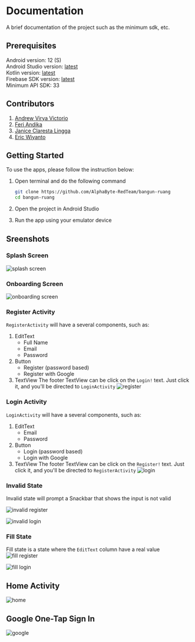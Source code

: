 # Documentation
A brief documentation of the project such as the minimum sdk, etc.

## Prerequisites

Android version: 12 (S) <br />
Android Studio version: [latest](https://developer.android.com/studio) <br />
Kotlin version: [latest](https://developer.android.com/kotlin) <br />
Firebase SDK version: [latest](https://firebase.google.com/docs/android/setup) <br />
Minimum API SDK: 33 <br />

## Contributors

1. [Andrew Virya Victorio](https://github.com/AlphaByte-RedTeam)
2. [Feri Andika](https://github.com/FeriAndika-Hub)
3. [Janice Claresta Lingga](https://github.com/janeclrst)
4. [Eric Wiyanto](https://github.com/wiyantoeric)

## Getting Started

To use the apps, please follow the instruction below:

1. Open terminal and do the following command

   ```bash
   git clone https://github.com/AlphaByte-RedTeam/bangun-ruang
   cd bangun-ruang
   ```

2. Open the project in Android Studio

3. Run the app using your emulator device

## Sreenshots

### Splash Screen
![splash screen](https://i.imgur.com/Hx8gWfs.png)

### Onboarding Screen
![onboarding screen](https://i.imgur.com/okV2rRl.png)

### Register Activity
`RegisterActivity` will have a several components, such as:
1. EditText
   - Full Name
   - Email
   - Password
2. Button
   - Register (password based)
   - Register with Google
3. TextView
The footer TextView can be click on the `Login!` text. Just click it, and you'll be directed to `LoginActivity`
![register](https://i.imgur.com/4B9g3A6.png)

### Login Activity
`LoginActivity` will have a several components, such as:
1. EditText
   - Email
   - Password
2. Button
   - Login (password based)
   - Login with Google
3. TextView
The footer TextView can be click on the `Register!` text. Just click it, and you'll be directed to `RegisterActivity`
![login](https://i.imgur.com/ZfsEnoi.png)

### Invalid State
Invalid state will prompt a Snackbar that shows the input is not valid </br>

![invalid register](https://i.imgur.com/zyLoGLW.png)

![invalid login](https://i.imgur.com/r7Gc5ya.png)

### Fill State
Fill state is a state where the `EditText` column have a real value </br>
![fill register](https://i.imgur.com/ngAdcBi.png)

![fill login](https://i.imgur.com/ngAdcBi.png)

## Home Activity
![home](https://i.imgur.com/VhNzwyC.png)

## Google One-Tap Sign In
![google](https://i.imgur.com/9U4Jp0w.png)

